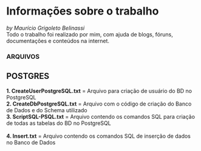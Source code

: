 # Informações sobre o trabalho
_by Maurício Grigoleto Belinassi_  
Todo o trabalho foi realizado por mim, com ajuda de blogs, fóruns, documentações e conteúdos na internet.  <br/>


### ARQUIVOS    <br/>

## POSTGRES  <br/>  

**1. CreateUserPostgreSQL.txt** = Arquivo para criação de usuário do BD no PostgreSQL  
**2. CreateDbPostgreSQL.txt** = Arquivo com o código de criação do Banco de Dados e do Schema utilizado   
**3. ScriptSQL-PSQL.txt** = Arquivo contendo os comandos SQL para criação de todas as tabelas do BD no PostgreSQL  
<br/>
**4. Insert.txt** = Arquivo contendo os comandos SQL de inserção de dados no Banco de Dados 
